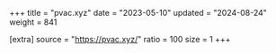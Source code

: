 +++
title = "pvac.xyz"
date = "2023-05-10"
updated = "2024-08-24"
weight = 841

[extra]
source = "https://pvac.xyz/"
ratio = 100
size = 1
+++
